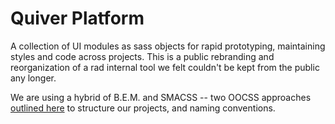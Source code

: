 # Quiver Platform

A collection of UI modules as sass objects for rapid prototyping, maintaining styles and code across projects. This is a public rebranding and reorganization of a rad internal tool we felt couldn't be kept from the public any longer.

We are using a hybrid of B.E.M. and SMACSS -- two OOCSS approaches [outlined here](https://medium.com/objects-in-space/f6f404727) to structure our projects, and naming conventions.

